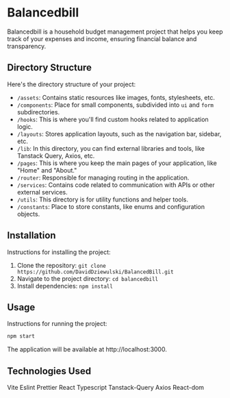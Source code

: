 # Balancedbill

Balancedbill is a household budget management project that helps you keep track of your expenses and income, ensuring financial balance and transparency.

## Directory Structure

Here's the directory structure of your project:

- `/assets`: Contains static resources like images, fonts, stylesheets, etc.
- `/components`: Place for small components, subdivided into `ui` and `form` subdirectories.
- `/hooks`: This is where you'll find custom hooks related to application logic.
- `/layouts`: Stores application layouts, such as the navigation bar, sidebar, etc.
- `/lib`: In this directory, you can find external libraries and tools, like Tanstack Query, Axios, etc.
- `/pages`: This is where you keep the main pages of your application, like "Home" and "About."
- `/router`: Responsible for managing routing in the application.
- `/services`: Contains code related to communication with APIs or other external services.
- `/utils`: This directory is for utility functions and helper tools.
- `/constants`: Place to store constants, like enums and configuration objects.

## Installation

Instructions for installing the project:

1. Clone the repository: `git clone https://github.com/DavidDziewulski/BalancedBill.git`
2. Navigate to the project directory: `cd balancedbill`
3. Install dependencies: `npm install`

## Usage

Instructions for running the project:

```bash
npm start
```

The application will be available at http://localhost:3000.

## Technologies Used

   Vite
   Eslint
   Prettier
   React
   Typescript
   Tanstack-Query
   Axios
   React-dom


